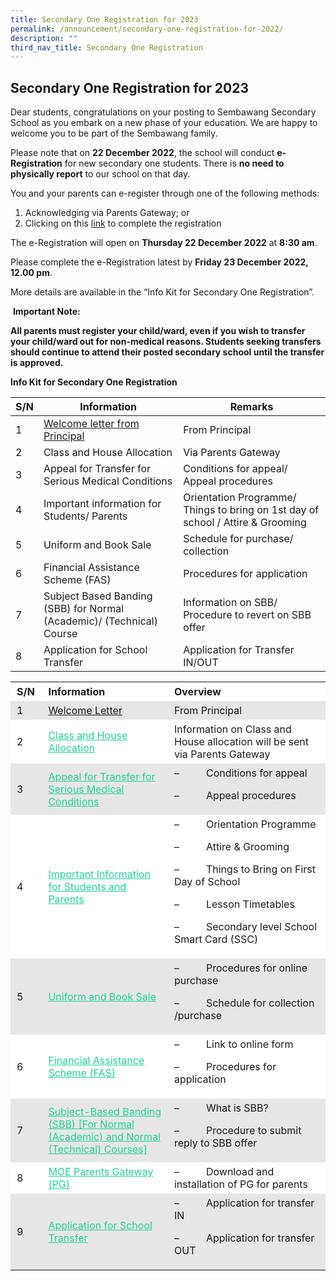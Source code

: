 ```yaml
---
title: Secondary One Registration for 2023
permalink: /announcement/secondary-one-registration-for-2022/
description: ""
third_nav_title: Secondary One Registration
---
```

## Secondary One Registration for 2023

Dear students, congratulations on your posting to Sembawang Secondary School as you embark on a new phase of your education. We are happy to welcome you to be part of the Sembawang family.

Please note that on **22 December 2022**, the school will conduct **e-Registration** for new secondary one students. There is **no need to physically report** to our school on that day.

You and your parents can e-register through one of the following methods:

1.  Acknowledging via Parents Gateway; or
2.  Clicking on this [link](https://docs.google.com/forms/d/1d6b9xOf0woSLBd4yWerzKJMVn_u5m5l8agJ3ZMilBaU/edit) to complete the registration

The e-Registration will open on **Thursday 22 December 2022** at **8:30 am**.

Please complete the e-Registration latest by **Friday 23 December 2022, 12.00 pm**.

More details are available in the “Info Kit for Secondary One Registration”.

 **Important Note:**

**All parents must register your child/ward, even if you wish to transfer your child/ward out for non-medical reasons. Students seeking transfers should continue to attend their posted secondary school until the transfer is approved.**

**Info Kit for Secondary One Registration**



| S/N | Information | Remarks |
| -------- | -------- | -------- |
| 1    | [Welcome letter from Principal](https://www.sembawangsec.moe.edu.sg//announcement/Secondary-One-Registration/welcome-letter/)     | From Principal     |
| 2   | Class and House Allocation     | Via Parents Gateway    |
| 3    | Appeal for Transfer for Serious Medical Conditions     | Conditions for appeal/ Appeal procedures    |
| 4    | Important information for Students/ Parents     | Orientation Programme/ Things to bring on 1st day of school / Attire & Grooming    |
| 5    | Uniform and Book Sale     | Schedule for purchase/ collection    |
| 6    | Financial Assistance Scheme (FAS)     | Procedures for application     |
| 7    | Subject Based Banding (SBB) for Normal (Academic)/ (Technical) Course     | Information on SBB/ Procedure to revert on SBB offer    |
| 8    | Application for School Transfer     | Application for Transfer IN/OUT    |


<table style="box-sizing: inherit; border-collapse: collapse; border-spacing: 0px; max-width: 100%;"><tbody style="box-sizing: inherit;"><tr style="box-sizing: inherit; background: rgb(255, 255, 255);"><td width="10%" style="box-sizing: inherit; padding: 5px 10px;"><strong style="box-sizing: inherit; font-weight: bold;">S/N</strong></td><td width="40%" style="box-sizing: inherit; padding: 5px 10px;"><strong style="box-sizing: inherit; font-weight: bold;">Information</strong></td><td width="50%" style="box-sizing: inherit; padding: 5px 10px;"><strong style="box-sizing: inherit; font-weight: bold;">Overview</strong></td></tr><tr style="box-sizing: inherit; background: rgb(230, 230, 230);"><td width="10%" style="box-sizing: inherit; padding: 5px 10px;">1</td><td width="40%" style="box-sizing: inherit; padding: 5px 10px;"><a href="/files/Welcome-to-our-Sec-1s-2022_22-Dec_2021.pdf">Welcome Letter</a></td><td width="50%" style="box-sizing: inherit; padding: 5px 10px;">From Principal</td></tr><tr style="box-sizing: inherit; background: rgb(255, 255, 255);"><td width="10%" style="box-sizing: inherit; padding: 5px 10px;">2</td><td width="40%" style="box-sizing: inherit; padding: 5px 10px;"><a href="/announcement/Secondary-One-Registration/class-and-house-allocation" style="box-sizing: inherit; background-color: transparent; transition: all 0.25s ease-in-out 0s; text-decoration: underline; color: rgb(31, 211, 154);">Class and House Allocation</a></td><td width="50%" style="box-sizing: inherit; padding: 5px 10px;">Information on Class and House allocation will be sent via Parents Gateway</td></tr><tr style="box-sizing: inherit; background: rgb(230, 230, 230);"><td width="10%" style="box-sizing: inherit; padding: 5px 10px;">3</td><td width="40%" style="box-sizing: inherit; padding: 5px 10px;"><a href="/announcement/secondary-one-registration/appeal-for-transfer-for-serious-medical-conditions" style="box-sizing: inherit; background-color: transparent; transition: all 0.25s ease-in-out 0s; text-decoration: underline; color: rgb(31, 211, 154);">Appeal for Transfer for Serious Medical Conditions</a></td><td width="50%" style="box-sizing: inherit; padding: 5px 10px;">–&nbsp;&nbsp;&nbsp;&nbsp;&nbsp;&nbsp;&nbsp;&nbsp;&nbsp; Conditions for appeal<p style="box-sizing: inherit; font-size: 1em;"></p><p style="box-sizing: inherit; font-size: 1em;">–&nbsp;&nbsp;&nbsp;&nbsp;&nbsp;&nbsp;&nbsp;&nbsp;&nbsp; Appeal procedures</p></td></tr><tr style="box-sizing: inherit; background: rgb(255, 255, 255);"><td width="10%" style="box-sizing: inherit; padding: 5px 10px;">4</td><td width="40%" style="box-sizing: inherit; padding: 5px 10px;"><a href="/announcement/secondary-one-registration/important-information-for-students-and-parents" style="box-sizing: inherit; background-color: transparent; transition: all 0.25s ease-in-out 0s; text-decoration: underline; color: rgb(31, 211, 154);">Important Information for Students and Parents</a></td><td width="50%" style="box-sizing: inherit; padding: 5px 10px;">–&nbsp;&nbsp;&nbsp;&nbsp;&nbsp;&nbsp;&nbsp;&nbsp;&nbsp; Orientation Programme<p style="box-sizing: inherit; font-size: 1em;"></p><p style="box-sizing: inherit; font-size: 1em;">–&nbsp;&nbsp;&nbsp;&nbsp;&nbsp;&nbsp;&nbsp;&nbsp;&nbsp; Attire &amp; Grooming</p><p style="box-sizing: inherit; font-size: 1em;">–&nbsp;&nbsp;&nbsp;&nbsp;&nbsp;&nbsp;&nbsp;&nbsp;&nbsp; Things to Bring on First Day of School</p><p style="box-sizing: inherit; font-size: 1em;">–&nbsp;&nbsp;&nbsp;&nbsp;&nbsp;&nbsp;&nbsp;&nbsp;&nbsp; Lesson Timetables</p><p style="box-sizing: inherit; font-size: 1em;">–&nbsp;&nbsp;&nbsp;&nbsp;&nbsp;&nbsp;&nbsp;&nbsp;&nbsp; Secondary level School Smart Card (SSC)</p></td></tr><tr style="box-sizing: inherit; background: rgb(230, 230, 230);"><td width="10%" style="box-sizing: inherit; padding: 5px 10px;">5</td><td width="40%" style="box-sizing: inherit; padding: 5px 10px;"><a href="/announcement/secondary-one-registration/uniform-and-book-sale" style="box-sizing: inherit; background-color: transparent; transition: all 0.25s ease-in-out 0s; text-decoration: underline; color: rgb(31, 211, 154);">Uniform and Book Sale</a></td><td width="50%" style="box-sizing: inherit; padding: 5px 10px;">–&nbsp;&nbsp;&nbsp;&nbsp;&nbsp;&nbsp;&nbsp;&nbsp;&nbsp; Procedures for online purchase<p style="box-sizing: inherit; font-size: 1em;"></p><p style="box-sizing: inherit; font-size: 1em;">–&nbsp;&nbsp;&nbsp;&nbsp;&nbsp;&nbsp;&nbsp;&nbsp;&nbsp; Schedule for collection /purchase</p></td></tr><tr style="box-sizing: inherit; background: rgb(255, 255, 255);"><td width="10%" style="box-sizing: inherit; padding: 5px 10px;">6</td><td width="40%" style="box-sizing: inherit; padding: 5px 10px;"><a href="/announcement/secondary-one-registration/financial-assistance-scheme-fas" style="box-sizing: inherit; background-color: transparent; transition: all 0.25s ease-in-out 0s; text-decoration: underline; color: rgb(31, 211, 154);">Financial Assistance Scheme (FAS)</a></td><td width="50%" style="box-sizing: inherit; padding: 5px 10px;">–&nbsp;&nbsp;&nbsp;&nbsp;&nbsp;&nbsp;&nbsp;&nbsp;&nbsp; Link to online form<p style="box-sizing: inherit; font-size: 1em;"></p><p style="box-sizing: inherit; font-size: 1em;">–&nbsp;&nbsp;&nbsp;&nbsp;&nbsp;&nbsp;&nbsp;&nbsp;&nbsp; Procedures for application</p></td></tr><tr style="box-sizing: inherit; background: rgb(230, 230, 230);"><td width="10%" style="box-sizing: inherit; padding: 5px 10px;">7</td><td width="40%" style="box-sizing: inherit; padding: 5px 10px;"><a href="/announcement/secondary-one-registration/subject-based-banding" style="box-sizing: inherit; background-color: transparent; transition: all 0.25s ease-in-out 0s; text-decoration: underline; color: rgb(31, 211, 154);">Subject-Based Banding (SBB) [For Normal (Academic) and Normal (Technical) Courses]</a></td><td width="50%" style="box-sizing: inherit; padding: 5px 10px;">–&nbsp;&nbsp;&nbsp;&nbsp;&nbsp;&nbsp;&nbsp;&nbsp;&nbsp; What is SBB?<p style="box-sizing: inherit; font-size: 1em;"></p><p style="box-sizing: inherit; font-size: 1em;">–&nbsp;&nbsp;&nbsp;&nbsp;&nbsp;&nbsp;&nbsp;&nbsp;&nbsp; Procedure to submit reply to SBB offer</p></td></tr><tr style="box-sizing: inherit; background: rgb(255, 255, 255);"><td width="10%" style="box-sizing: inherit; padding: 5px 10px;">8</td><td width="40%" style="box-sizing: inherit; padding: 5px 10px;"><a href="/announcement/secondary-one-registration/moe-parents-gateway" style="box-sizing: inherit; background-color: transparent; transition: all 0.25s ease-in-out 0s; text-decoration: underline; color: rgb(31, 211, 154);">MOE Parents Gateway (PG)</a></td><td width="50%" style="box-sizing: inherit; padding: 5px 10px;">–&nbsp;&nbsp;&nbsp;&nbsp;&nbsp;&nbsp;&nbsp;&nbsp;&nbsp; Download and installation of PG for parents</td></tr><tr style="box-sizing: inherit; background: rgb(230, 230, 230);"><td width="10%" style="box-sizing: inherit; padding: 5px 10px;">9</td><td width="40%" style="box-sizing: inherit; padding: 5px 10px;"><a href="/announcement/secondary-one-registration/transfer-application" style="box-sizing: inherit; background-color: transparent; transition: all 0.25s ease-in-out 0s; text-decoration: underline; color: rgb(31, 211, 154);">Application for School Transfer</a></td><td width="50%" style="box-sizing: inherit; padding: 5px 10px;">–&nbsp;&nbsp;&nbsp;&nbsp;&nbsp;&nbsp;&nbsp;&nbsp;&nbsp; Application for transfer IN<p style="box-sizing: inherit; font-size: 1em;"></p><p style="box-sizing: inherit; font-size: 1em;">–&nbsp;&nbsp;&nbsp;&nbsp;&nbsp;&nbsp;&nbsp;&nbsp;&nbsp; Application for transfer OUT</p></td></tr></tbody></table>
